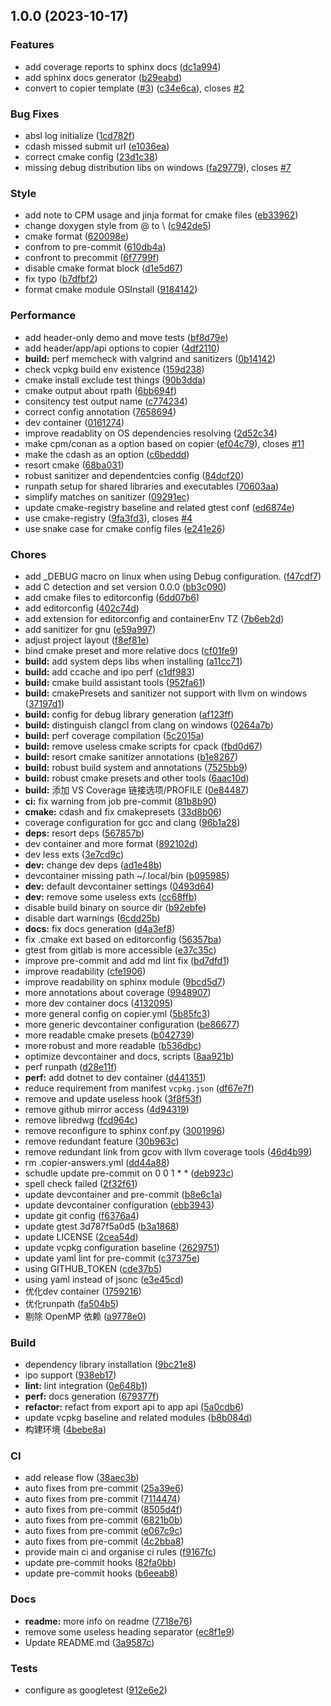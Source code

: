 ## 1.0.0 (2023-10-17)


### Features

* add coverage reports to sphinx docs ([dc1a994](https://github.com/msclock/cpp-scaffold/commit/dc1a9941f06a1f87b621dc89cdcbb154ab482607))
* add sphinx docs generator ([b29eabd](https://github.com/msclock/cpp-scaffold/commit/b29eabde3efd8f4d910da7e56318e4f4322f68c9))
* convert to copier template ([#3](https://github.com/msclock/cpp-scaffold/issues/3)) ([c34e6ca](https://github.com/msclock/cpp-scaffold/commit/c34e6ca3a5fc81cfd65901e103a518ab89e146cd)), closes [#2](https://github.com/msclock/cpp-scaffold/issues/2)


### Bug Fixes

* absl log initialize ([1cd782f](https://github.com/msclock/cpp-scaffold/commit/1cd782ff6a7812d657be75ca4534798cbf6de3d4))
* cdash missed submit url ([e1036ea](https://github.com/msclock/cpp-scaffold/commit/e1036ead2d6fa8917dc3c21ee7a81825e70fb588))
* correct cmake config ([23d1c38](https://github.com/msclock/cpp-scaffold/commit/23d1c38485bab06e63622340d06c8bdb49b3d6ef))
* missing debug distribution libs on windows ([fa29779](https://github.com/msclock/cpp-scaffold/commit/fa29779f694a9fa3c01658332b68d5e52a6a7ea6)), closes [#7](https://github.com/msclock/cpp-scaffold/issues/7)


### Style

* add note to CPM usage and jinja format for cmake files ([eb33962](https://github.com/msclock/cpp-scaffold/commit/eb339629e09744c8346ad42f1762b8859496fffd))
* change doxygen style from @ to \ ([c942de5](https://github.com/msclock/cpp-scaffold/commit/c942de5550cca3925f53d1a3f5f96e6427e8967d))
* cmake format ([620098e](https://github.com/msclock/cpp-scaffold/commit/620098edc34b0f7b3f2f4d5184e4fcf464f0f120))
* confrom to pre-commit ([610db4a](https://github.com/msclock/cpp-scaffold/commit/610db4af5139a821e90fef80dbc2a4393601b2cb))
* confront to precommit ([6f7799f](https://github.com/msclock/cpp-scaffold/commit/6f7799f0565236f408fcb91e53dbd7f5c4b5c2a6))
* disable cmake format block ([d1e5d67](https://github.com/msclock/cpp-scaffold/commit/d1e5d6731c8fe7fc0f84a4536c5d09b6cc869702))
* fix typo ([b7dfbf2](https://github.com/msclock/cpp-scaffold/commit/b7dfbf22a96a894e2eae56b2fc1cd613c73b1a69))
* format cmake module OSInstall ([9184142](https://github.com/msclock/cpp-scaffold/commit/9184142a05d7e7a691401693e861cb20204e13c9))


### Performance

* add header-only demo and move tests ([bf8d79e](https://github.com/msclock/cpp-scaffold/commit/bf8d79e5bc850be01dc4343051e01d66cfadf0f5))
* add header/app/api options to copier ([4df2110](https://github.com/msclock/cpp-scaffold/commit/4df21102fa74894acbbe6065ff61b8740e2179f2))
* **build:** perf memcheck with valgrind and sanitizers ([0b14142](https://github.com/msclock/cpp-scaffold/commit/0b141426cf0155b488e71c6aa4cffe407c4a2bcc))
* check vcpkg build env existence ([159d238](https://github.com/msclock/cpp-scaffold/commit/159d238071276f3df133d2c77acf5eee1806fbd6))
* cmake install exclude test things ([90b3dda](https://github.com/msclock/cpp-scaffold/commit/90b3ddaa46cb42496ff1f4fbd32062b3e5eaec18))
* cmake output about rpath ([6bb694f](https://github.com/msclock/cpp-scaffold/commit/6bb694fc34676cb8272da7d4e0cc17f6be38d012))
* consitency test output name ([c774234](https://github.com/msclock/cpp-scaffold/commit/c7742349adf16590e90ac67935585060a368e9dd))
* correct config annotation ([7658694](https://github.com/msclock/cpp-scaffold/commit/765869417533befd4cabd9e497eb7026b0fe96c0))
* dev container ([0161274](https://github.com/msclock/cpp-scaffold/commit/0161274011b0dbb99e10dd7b2101ecff90614fb7))
* improve readablity on OS dependencies resolving ([2d52c34](https://github.com/msclock/cpp-scaffold/commit/2d52c34ea19bf810f8d51138582fd6da77278003))
* make cpm/conan as a option based on copier ([ef04c79](https://github.com/msclock/cpp-scaffold/commit/ef04c79e12870edbd922fd4166805c29f798d5c9)), closes [#11](https://github.com/msclock/cpp-scaffold/issues/11)
* make the cdash as an option ([c6beddd](https://github.com/msclock/cpp-scaffold/commit/c6bedddd942468f9b99cf9b6af7d0d4c3c4e4429))
* resort cmake ([68ba031](https://github.com/msclock/cpp-scaffold/commit/68ba0319c840d426708f145a27c4ba193af58d31))
* robust sanitizer and dependentcies  config ([84dcf20](https://github.com/msclock/cpp-scaffold/commit/84dcf20f136c2b2e6a4f1a6f9893a02720e7f43e))
* runpath setup for shared libraries and executables ([70603aa](https://github.com/msclock/cpp-scaffold/commit/70603aa7039b8eb23d3f16514b4d6a6a0e79e646))
* simplify matches on sanitizer ([09291ec](https://github.com/msclock/cpp-scaffold/commit/09291ec78387a3dc9f60b5d3bd83d7c0aaf7d5f8))
* update cmake-registry baseline and related gtest conf ([ed6874e](https://github.com/msclock/cpp-scaffold/commit/ed6874e758150c59ca4d2242f80cf46173deca04))
* use cmake-registry ([9fa3fd3](https://github.com/msclock/cpp-scaffold/commit/9fa3fd3b40c7fd483aaaf9ec87f96dca5b208b0a)), closes [#4](https://github.com/msclock/cpp-scaffold/issues/4)
* use snake case for cmake config files ([e241e26](https://github.com/msclock/cpp-scaffold/commit/e241e26547b61ffe59360c45ab652cdee4e0637b))


### Chores

* add _DEBUG macro on linux when using Debug configuration. ([f47cdf7](https://github.com/msclock/cpp-scaffold/commit/f47cdf7b1f5765a02c008b44b106e0edb4d8ac1d))
* add C detection and set version 0.0.0 ([bb3c090](https://github.com/msclock/cpp-scaffold/commit/bb3c0901e5b7c8af07b3f0d3e3b7f16ed5ef9859))
* add cmake files to editorconfig ([6dd07b6](https://github.com/msclock/cpp-scaffold/commit/6dd07b6563c13deb8802ffd9c50d21f390986705))
* add editorconfig ([402c74d](https://github.com/msclock/cpp-scaffold/commit/402c74d212dfb9ef301943edd300949d504ef904))
* add extension for editorconfig and containerEnv TZ ([7b6eb2d](https://github.com/msclock/cpp-scaffold/commit/7b6eb2de351f74e4bc886ce5593df554fcbd525b))
* add sanitizer for gnu ([e59a997](https://github.com/msclock/cpp-scaffold/commit/e59a9973868187db70582b68c065c78138881866))
* adjust project layout ([f8ef81e](https://github.com/msclock/cpp-scaffold/commit/f8ef81ed96f2e8fb56b392857cf86d4893634cb5))
* bind cmake preset and more relative docs ([cf01fe9](https://github.com/msclock/cpp-scaffold/commit/cf01fe9bc1a3bead236f91c2ca5e274531497598))
* **build:**  add system deps libs when installing ([a11cc71](https://github.com/msclock/cpp-scaffold/commit/a11cc713d0e4ff6d524d428e6d2943c8dd328b7c))
* **build:** add ccache and ipo perf ([c1df983](https://github.com/msclock/cpp-scaffold/commit/c1df9838aec983429ff610fbb01da559adad6557))
* **build:** cmake build assistant tools ([952fa61](https://github.com/msclock/cpp-scaffold/commit/952fa611d003fa10ec74d2ad1cc19e167f218deb))
* **build:** cmakePresets and sanitizer not support with llvm on windows ([37197d1](https://github.com/msclock/cpp-scaffold/commit/37197d18086ff1431bc1ee6e936e3f6b097b144b))
* **build:** config for debug library generation ([af123ff](https://github.com/msclock/cpp-scaffold/commit/af123ffe5aa7008508dd7843b87a97b08a40491f))
* **build:** distinguish clangcl from clang on windows ([0264a7b](https://github.com/msclock/cpp-scaffold/commit/0264a7b262670f8100d22770459be18c9fb59680))
* **build:** perf coverage compilation ([5c2015a](https://github.com/msclock/cpp-scaffold/commit/5c2015adcd8f0f3e6bd63a88d42c7ce9b0192871))
* **build:** remove useless cmake scripts for cpack ([fbd0d67](https://github.com/msclock/cpp-scaffold/commit/fbd0d6714c3aefc57df3e46112e625d93ccc8ced))
* **build:** resort cmake sanitizer annotations ([b1e8267](https://github.com/msclock/cpp-scaffold/commit/b1e8267b986185dcc049f104b03bfd66782d3827))
* **build:** robust build system and annotations ([7525bb9](https://github.com/msclock/cpp-scaffold/commit/7525bb91141a75c874cc8c63754afd79ddebca05))
* **build:** robust cmake presets and other tools ([6aac10d](https://github.com/msclock/cpp-scaffold/commit/6aac10d171fa3d8d774a3ee638aea115567f7f35))
* **build:** 添加 VS Coverage 链接选项/PROFILE ([0e84487](https://github.com/msclock/cpp-scaffold/commit/0e8448761835878d923f6d1bc3fc2e9721a77105))
* **ci:** fix warning from job pre-commit ([81b8b90](https://github.com/msclock/cpp-scaffold/commit/81b8b901febd1f1f7cb9742f75a809300e581976))
* **cmake:** cdash and fix cmakepresets ([33d8b06](https://github.com/msclock/cpp-scaffold/commit/33d8b0641991153bc06c55741211ab0eac09d875))
* coverage configuration for gcc and clang ([96b1a28](https://github.com/msclock/cpp-scaffold/commit/96b1a28b13165cd6cd6b376f382f6ec2a4e541fe))
* **deps:** resort deps ([567857b](https://github.com/msclock/cpp-scaffold/commit/567857b376eb8ea3860f139d505004e29f8ef41d))
* dev container and more format ([892102d](https://github.com/msclock/cpp-scaffold/commit/892102d6a470b39e7567b2e88f21acdd0da48f1a))
* dev less exts ([3e7cd9c](https://github.com/msclock/cpp-scaffold/commit/3e7cd9cb001f513ef2264af769bde8c4edd8a00c))
* **dev:** change dev deps ([ad1e48b](https://github.com/msclock/cpp-scaffold/commit/ad1e48b74370e988fd4a4425956cb193b2b12633))
* devcontainer missing path ~/.local/bin ([b095985](https://github.com/msclock/cpp-scaffold/commit/b09598509002625dc419110e17f1eefd3c1e7c1c))
* **dev:** default devcontainer settings ([0493d64](https://github.com/msclock/cpp-scaffold/commit/0493d64629b185f6dc5fe4c9a9184c15d61b656d))
* **dev:** remove some useless exts ([cc68ffb](https://github.com/msclock/cpp-scaffold/commit/cc68ffbc290421df1772c7ced11c7f6704a92278))
* disable build binary on source dir ([b92ebfe](https://github.com/msclock/cpp-scaffold/commit/b92ebfe00f82ef05544b06c55a053d9040f048ed))
* disable dart warnings ([6cdd25b](https://github.com/msclock/cpp-scaffold/commit/6cdd25b22133662f7a6bcd3faaf0ec82d2010441))
* **docs:** fix docs generation ([d4a3ef8](https://github.com/msclock/cpp-scaffold/commit/d4a3ef8051b24dbdc0e761bbe49742e2b457d1ec))
* fix .cmake ext based on editorconfig ([56357ba](https://github.com/msclock/cpp-scaffold/commit/56357ba270a256827de17ca3e80fd57e79e987c1))
* gtest from gitlab is more accessible ([e37c35c](https://github.com/msclock/cpp-scaffold/commit/e37c35cfb9c45ceb4d3099562b415d7a44172491))
* improve pre-commit and add md lint fix ([bd7dfd1](https://github.com/msclock/cpp-scaffold/commit/bd7dfd10116ce14c6d20ee8a46559ee2fb0ab358))
* improve readability ([cfe1906](https://github.com/msclock/cpp-scaffold/commit/cfe19065898b0f5ba604ae7ff0c44548f0976568))
* improve readability on sphinx module ([9bcd5d7](https://github.com/msclock/cpp-scaffold/commit/9bcd5d7c69320b0c6449b1ec1f4fc88bba1ee8d8))
* more annotations about coverage ([9948907](https://github.com/msclock/cpp-scaffold/commit/9948907b68f39ed416da631aa7ae168ba600ba42))
* more dev container docs ([4132095](https://github.com/msclock/cpp-scaffold/commit/4132095057fed1dce56bcf9db5494361f110f031))
* more general config on copier.yml ([5b85fc3](https://github.com/msclock/cpp-scaffold/commit/5b85fc31cc27fb2884cdad71e3f2f4d27dd25e56))
* more generic devcontainer configuration ([be86677](https://github.com/msclock/cpp-scaffold/commit/be86677c97ed58da4480a1ae01c66041dd9b862b))
* more readable cmake presets ([b042739](https://github.com/msclock/cpp-scaffold/commit/b04273901aa77471b15367c8049c9b092fe72da1))
* more robust and more readable ([b536dbc](https://github.com/msclock/cpp-scaffold/commit/b536dbc26e246535e8bb8f8a63edc0b38a4a9a9c))
* optimize devcontainer and docs, scripts ([8aa921b](https://github.com/msclock/cpp-scaffold/commit/8aa921b07668f989f1fe4f7b5771c8749ad151ce))
* perf runpath ([d28e11f](https://github.com/msclock/cpp-scaffold/commit/d28e11fe55bb90c9c0b1d50e6dd9dc7f6f3cead1))
* **perf:** add dotnet to dev container ([d441351](https://github.com/msclock/cpp-scaffold/commit/d4413512120dde698a62b97766a9117775097a57))
* reduce requirement from manifest `vcpkg.json` ([df67e7f](https://github.com/msclock/cpp-scaffold/commit/df67e7fc4f8ea83625ef9b4c52cd64c9be16d3ed))
* remove and update useless hook ([3f8f53f](https://github.com/msclock/cpp-scaffold/commit/3f8f53f74fd512e7086803a763cabd48a375f6ff))
* remove github mirror access ([4d94319](https://github.com/msclock/cpp-scaffold/commit/4d9431948c49384918dc3f055bfa13a83b419ce2))
* remove libredwg ([fcd964c](https://github.com/msclock/cpp-scaffold/commit/fcd964c05068ab6b861e983538b24dc04390f0ad))
* remove reconfigure to sphinx conf.py ([3001996](https://github.com/msclock/cpp-scaffold/commit/300199686340762812f36a89f2f2f0e2e4f7bc51))
* remove redundant feature ([30b963c](https://github.com/msclock/cpp-scaffold/commit/30b963c5bd851e94161cc8306ced95641120dc40))
* remove redundant link from gcov with llvm coverage tools ([46d4b99](https://github.com/msclock/cpp-scaffold/commit/46d4b99baf6d1103ff4eda7b79427b8a20fdaef3))
* rm .copier-answers.yml ([dd44a88](https://github.com/msclock/cpp-scaffold/commit/dd44a886704b322edd95e6cae23ae31e1a1d36b5))
* schudle update pre-commit on 0 0 1 * * ([deb923c](https://github.com/msclock/cpp-scaffold/commit/deb923c926522922c9fec3a6392bbdd2ef09fd5f))
* spell check failed ([2f32f61](https://github.com/msclock/cpp-scaffold/commit/2f32f611e0c28c1679e0e34c770a7e7c1402fa1a))
* update devcontainer and pre-commit ([b8e6c1a](https://github.com/msclock/cpp-scaffold/commit/b8e6c1a73145ffc3a523888367dfd43908b0e2bf))
* update devcontainer configuration ([ebb3943](https://github.com/msclock/cpp-scaffold/commit/ebb39438a72f8477edf4eba27a9b81155a098b3c))
* update git config ([f6376a4](https://github.com/msclock/cpp-scaffold/commit/f6376a463dcf994f403a03750510c1a808addbf7))
* update gtest 3d787f5a0d5 ([b3a1868](https://github.com/msclock/cpp-scaffold/commit/b3a1868d5f6ddfc52d2937a7902b76bdb00eeca4))
* update LICENSE ([2cea54d](https://github.com/msclock/cpp-scaffold/commit/2cea54dacc649d1930db29b58096a1fdcc2a6f3b))
* update vcpkg configuration baseline ([2629751](https://github.com/msclock/cpp-scaffold/commit/26297510a26fd64d412a7ac511e3fa1be27f37a0))
* update yaml lint for pre-commit ([c37375e](https://github.com/msclock/cpp-scaffold/commit/c37375ec403ebc25a6d774bcb48e6ef9944c89f3))
* using GITHUB_TOKEN ([cde37b5](https://github.com/msclock/cpp-scaffold/commit/cde37b5d096b91b4b8a28fab64d98f2a0eede9d3))
* using yaml instead of jsonc ([e3e45cd](https://github.com/msclock/cpp-scaffold/commit/e3e45cd18f55411811746e4c5881c411d202ea8c))
* 优化dev container ([1759216](https://github.com/msclock/cpp-scaffold/commit/175921664231e431a765851dd07d048aa1f1d7b1))
* 优化runpath ([fa504b5](https://github.com/msclock/cpp-scaffold/commit/fa504b5036bbf12aec7ba8d2ad8d6c3abe5ce0f7))
* 剔除 OpenMP 依赖 ([a9778e0](https://github.com/msclock/cpp-scaffold/commit/a9778e079c47097bd5255a9ad510d351d2e059a9))


### Build

* dependency library installation ([9bc21e8](https://github.com/msclock/cpp-scaffold/commit/9bc21e845af1770c7f25823c48123543b3466a2a))
* ipo support ([938eb17](https://github.com/msclock/cpp-scaffold/commit/938eb17280bd27ac7690b76e74b224bdc80f9f6b))
* **lint:** lint integration ([0e648b1](https://github.com/msclock/cpp-scaffold/commit/0e648b11b647912cefe1d9835c9e0d80dc82155a))
* **perf:** docs generation ([679377f](https://github.com/msclock/cpp-scaffold/commit/679377fbbad72d75f9b139d6e364959c5dc99b5d))
* **refactor:** refact from export api to app api ([5a0cdb6](https://github.com/msclock/cpp-scaffold/commit/5a0cdb6eb00d4c7c1152b20a63d38593b6b6c337))
* update vcpkg baseline and related modules ([b8b084d](https://github.com/msclock/cpp-scaffold/commit/b8b084d447784ecb90aa7d38ab6c746367339de0))
* 构建环境 ([4bebe8a](https://github.com/msclock/cpp-scaffold/commit/4bebe8abef36f71a89de941c01b9e296fee26935))


### CI

* add release flow ([38aec3b](https://github.com/msclock/cpp-scaffold/commit/38aec3b31e2e408be8ecf1d86b9b677f883ed7b0))
* auto fixes from pre-commit ([25a39e6](https://github.com/msclock/cpp-scaffold/commit/25a39e67187acd912cfe7fad3bb16adfebb93dc2))
* auto fixes from pre-commit ([7114474](https://github.com/msclock/cpp-scaffold/commit/7114474020b048011eb1424fffaf37df78dc135e))
* auto fixes from pre-commit ([8505d4f](https://github.com/msclock/cpp-scaffold/commit/8505d4ffe17ffeb04880138a65e204429a6aadf9))
* auto fixes from pre-commit ([6821b0b](https://github.com/msclock/cpp-scaffold/commit/6821b0bc8593d598ef8a6948bbe17caa196baf36))
* auto fixes from pre-commit ([e067c9c](https://github.com/msclock/cpp-scaffold/commit/e067c9c5d333d3ae0a2925b4d8609b8552569cb9))
* auto fixes from pre-commit ([4c2bba8](https://github.com/msclock/cpp-scaffold/commit/4c2bba8a10a0851b77f966da4173ddce90217e44))
* provide main ci and organise ci rules ([f9167fc](https://github.com/msclock/cpp-scaffold/commit/f9167fc8d6efa862be0a53b47ab625e479bd10d1))
* update pre-commit hooks ([82fa0bb](https://github.com/msclock/cpp-scaffold/commit/82fa0bb5bb65bfcffd85dfa3b3cccaed8d4b71b1))
* update pre-commit hooks ([b6eeab8](https://github.com/msclock/cpp-scaffold/commit/b6eeab8bcaf9209372b6a52b357770e1a6d5b51e))


### Docs

* **readme:** more info on readme ([7718e76](https://github.com/msclock/cpp-scaffold/commit/7718e76eb9dc7d2b24e8b817b1f6630d9d562e6c))
* remove some useless heading separator ([ec8f1e9](https://github.com/msclock/cpp-scaffold/commit/ec8f1e9c4df65effdbddac43d28626d5fe983393))
* Update README.md ([3a9587c](https://github.com/msclock/cpp-scaffold/commit/3a9587ccf9feeca215fdd7884125f8d580087607))


### Tests

* configure as googletest ([912e6e2](https://github.com/msclock/cpp-scaffold/commit/912e6e255d1a9c5d7d71afadc32b18e64e918c22))
